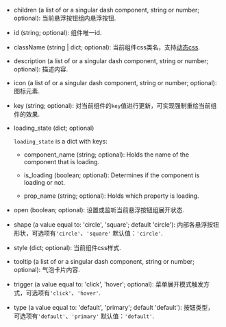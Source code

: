 

- children (a list of or a singular dash component, string or number; optional):
    当前悬浮按钮组内悬浮按钮.

- id (string; optional):
    组件唯一id.

- className (string | dict; optional):
    当前组件css类名，支持[动态css](/advanced-classname).

- description (a list of or a singular dash component, string or number; optional):
    描述内容.

- icon (a list of or a singular dash component, string or number; optional):
    图标元素.

- key (string; optional):
    对当前组件的`key`值进行更新，可实现强制重绘当前组件的效果.

- loading_state (dict; optional)

    `loading_state` is a dict with keys:

    - component_name (string; optional):
        Holds the name of the component that is loading.

    - is_loading (boolean; optional):
        Determines if the component is loading or not.

    - prop_name (string; optional):
        Holds which property is loading.

- open (boolean; optional):
    设置或监听当前悬浮按钮组展开状态.

- shape (a value equal to: 'circle', 'square'; default 'circle'):
    内部各悬浮按钮形状，可选项有`'circle'`、`'square'`  默认值：`'circle'`.

- style (dict; optional):
    当前组件css样式.

- tooltip (a list of or a singular dash component, string or number; optional):
    气泡卡片内容.

- trigger (a value equal to: 'click', 'hover'; optional):
    菜单展开模式触发方式，可选项有`'click'`、`'hover'`.

- type (a value equal to: 'default', 'primary'; default 'default'):
    按钮类型，可选项有`'default'`、`'primary'`  默认值：`'default'`.